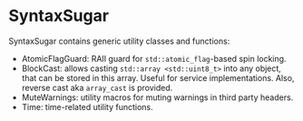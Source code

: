 # SyntaxSugar

SyntaxSugar contains generic utility classes and functions:

- AtomicFlagGuard: RAII guard for `std::atomic_flag`-based spin locking.
- BlockCast: allows casting `std::array <std::uint8_t>` into any object, that can be stored in this array. Useful for 
  service implementations. Also, reverse cast aka `array_cast` is provided.
- MuteWarnings: utility macros for muting warnings in third party headers.
- Time: time-related utility functions.
